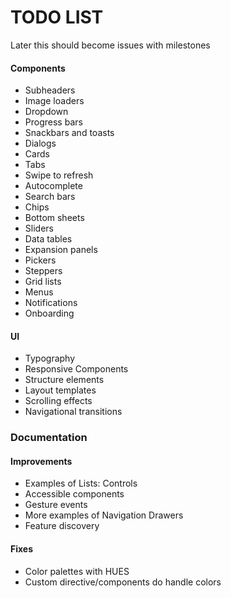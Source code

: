 # TODO LIST

Later this should become issues with milestones

#### Components
* Subheaders
* Image loaders
* Dropdown
* Progress bars
* Snackbars and toasts
* Dialogs
* Cards
* Tabs
* Swipe to refresh
* Autocomplete
* Search bars
* Chips
* Bottom sheets
* Sliders
* Data tables
* Expansion panels
* Pickers
* Steppers
* Grid lists
* Menus
* Notifications
* Onboarding

#### UI
* Typography
* Responsive Components
* Structure elements
* Layout templates
* Scrolling effects
* Navigational transitions

### Documentation


#### Improvements
* Examples of Lists: Controls
* Accessible components
* Gesture events
* More examples of Navigation Drawers
* Feature discovery

#### Fixes
* Color palettes with HUES
* Custom directive/components do handle colors

